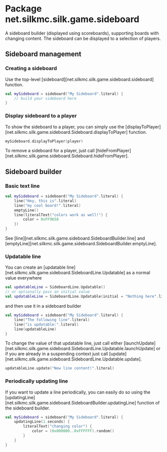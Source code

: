 # Package net.silkmc.silk.game.sideboard

A sideboard builder (displayed using scoreboards), supporting boards with changing content. The sideboard can be
displayed to a selection of players.

## Sideboard management

### Creating a sideboard

Use the top-level [sideboard][net.silkmc.silk.game.sideboard.sideboard] function.

```kotlin
val mySideboard = sideboard("My Sideboard".literal) {
    // build your sideboard here
}
```

### Display sideboard to a player

To show the sideboard to a player, you can simply use the
[displayToPlayer][net.silkmc.silk.game.sideboard.Sideboard.displayToPlayer] function.

```kotlin
mySideboard.displayToPlayer(player)
```

To remove a sideboard for a player, just call
[hideFromPlayer][net.silkmc.silk.game.sideboard.Sideboard.hideFromPlayer].

## Sideboard builder

### Basic text line

```kotlin
val mySideboard = sideboard("My Sideboard".literal) {
    line("Hey, this is".literal)
    line("my cool board!".literal)
    emptyLine()
    line(literalText("colors work as well!") {
        color = 0xFF9658
    })
}
```

See [line][net.silkmc.silk.game.sideboard.SideboardBuilder.line] and
[emptyLine][net.silkmc.silk.game.sideboard.SideboardBuilder.emptyLine].

### Updatable line

You can create an [updatable line][net.silkmc.silk.game.sideboard.SideboardLine.Updatable] as a normal value everywhere

```kotlin
val updatableLine = SideboardLine.Updatable()
// or optionally pass an initial value
val updatableLine = SideboardLine.Updatable(initial = "Nothing here".literal)
```

and then use it in a sideboard builder

```kotlin
val mySideboard = sideboard("My Sideboard".literal) {
    line("The following line".literal)
    line("is updatable:".literal)
    line(updatableLine)
}
```

To change the value of that updatable line, just call either
[launchUpdate][net.silkmc.silk.game.sideboard.SideboardLine.Updatable.launchUpdate]
or if you are already in a suspending context just call
[update][net.silkmc.silk.game.sideboard.SideboardLine.Updatable.update].

```kotlin
updatableLine.update("New line content!".literal)
```

### Periodically updating line

If you want to update a line periodically, you can easily do so using the
[updatingLine][net.silkmc.silk.game.sideboard.SideboardBuilder.updatingLine] function of the sideboard builder.

```kotlin
val mySideboard = sideboard("My Sideboard".literal) {
    updatingLine(1.seconds) {
        literalText("changing color") {
            color = (0x000000..0xFFFFFF).random()
        }
    }
}
```
